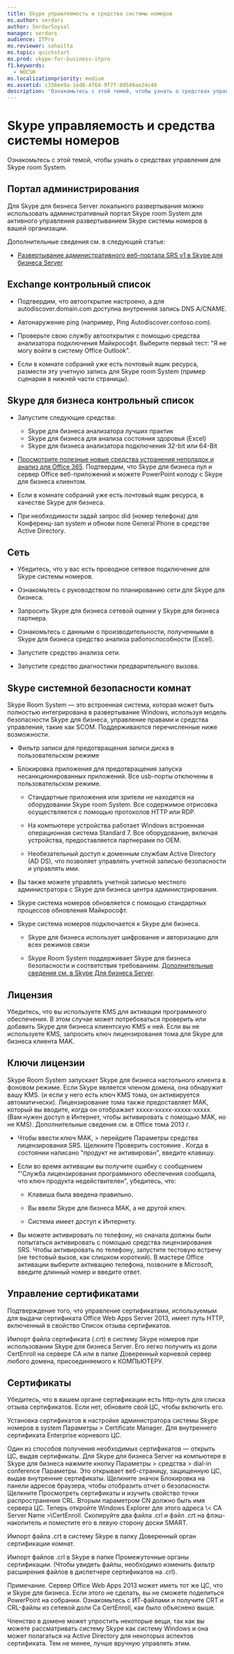 ```yaml
---
title: Skype управляемость и средства системы номеров
ms.author: serdars
author: SerdarSoysal
manager: serdars
audience: ITPro
ms.reviewer: sohailta
ms.topic: quickstart
ms.prod: skype-for-business-itpro
f1.keywords:
  - NOCSH
ms.localizationpriority: medium
ms.assetid: c336ee9a-1ed8-4f64-9f7f-89549ae24c40
description: 'Ознакомьтесь с этой темой, чтобы узнать о средствах управления для Skype room System.'
---
```


# <a name="skype-room-system-manageability-and-tools"></a>Skype управляемость и средства системы номеров
 
Ознакомьтесь с этой темой, чтобы узнать о средствах управления для Skype room System.
  
## <a name="administrative-portal"></a>Портал администрирования

Для Skype для бизнеса Server локального развертывания можно использовать административный портал Skype room System для активного управления развертыванием Skype системы номеров в вашей организации.
  
Дополнительные сведения см. в следующей статье:
  
- [Развертывание административного веб-портала SRS v1 в Skype для бизнеса Server](../deploy-conferencing/room-system-v1-administrative-web-portal.md)
    
  
## <a name="exchange-checklist"></a>Exchange контрольный список

- Подтвердим, что автооткрытие настроено, а для autodiscover.domain.com доступна внутренняя запись DNS A/CNAME.
    
- Автонаружение ping (например, Ping Autodiscover.contoso.com).
    
- Проверьте свою службу автооткрытия с помощью средства анализатора подключения Майкрософт. Выберите первый тест: "Я не могу войти в систему Office Outlook".
    
- Если в комнате собраний уже есть почтовый ящик ресурса, размести эту учетную запись для Skype room System (пример сценария в нижней части страницы).
    
## <a name="skype-for-business-checklist"></a>Skype для бизнеса контрольный список

- Запустите следующие средства:
    
  - Skype для бизнеса анализатора лучших практик     
  - Skype для бизнеса для анализа состояния здоровья (Excel)    
  - Skype для бизнеса анализатора подключения 32-bit или 64-Bit
    
- [Просмотрите полезные новые средства устранения неполадок и анализ для Office 365](/archive/blogs/educloud/useful-new-troubleshooting-and-analysis-tools-for-office-365). Подтвердим, что Skype для бизнеса пул и сервер Office веб-приложений и можете PowerPoint колоду с Skype для бизнеса клиентом.
    
- Если в комнате собраний уже есть почтовый ящик ресурса, в качестве Skype для бизнеса.
    
- При необходимости задай запрос did (номер телефона) для Конференц-зал system и обнови поле General Phone в средстве Active Directory.
    
## <a name="network"></a>Сеть

- Убедитесь, что у вас есть проводное сетевое подключение для Skype системы номеров.
    
- Ознакомьтесь с руководством по планированию сети для Skype для бизнеса.
    
- Запросить Skype для бизнеса сетевой оценки у Skype для бизнеса партнера.
    
- Ознакомьтесь с данными о производительности, полученными в Skype для бизнеса средство анализа работоспособности (Excel).
    
- Запустите средство анализа сети.
    
- Запустите средство диагностики предварительного вызова.
    
## <a name="skype-room-system-security"></a>Skype системной безопасности комнат

Skype Room System — это встроенная система, которая может быть полностью интегрирована в развертывание Windows, используя модель безопасности Skype для бизнеса, управление правами и средства управления, такие как SCOM. Поддерживаются перечисленные ниже возможности. 
  
- Фильтр записи для предотвращения записи диска в пользовательском режиме 
    
- Блокировка приложения для предотвращения запуска несанкционированных приложений. Все usb-порты отключены в пользовательском режиме.
    
  - Стандартные приложения или зрители не находятся на оборудовании Skype room System. Все содержимое отрисовка осуществляется с помощью протоколов HTTP или RDP.
    
  - На компьютере устройства работает Windows встроенная операционная система Standard 7. Все оборудование, включая устройства, предоставляется партнерами по OEM.
    
  - Необязательный доступ к доменным службам Active Directory (AD DS), что позволяет управлять учетной записью безопасности и управлять ими.
    
- Вы также можете управлять учетной записью местного администратора с Skype для бизнеса центра администрирования.
    
- Skype система номеров обновляется с помощью стандартных процессов обновления Майкрософт.
    
- Skype система номеров подключается к Skype для бизнеса.
    
  - Skype для бизнеса использует шифрование и авторизацию для всех режимов связи
    
  - Skype Room System поддерживает Skype для бизнеса безопасности и соответствия требованиям. [Дополнительные сведения см. в Skype Для бизнеса Server](../../plan-your-deployment/security/security.md).
    
## <a name="license"></a>Лицензия

Убедитесь, что вы используете KMS для активации программного обеспечения. В этом случае может потребоваться проверить или добавить Skype для бизнеса клиентскую KMS к ней. Если вы не используете KMS, запросить ключ лицензирования тома для Skype для бизнеса клиента MAK.
  
## <a name="license-keys"></a>Ключи лицензии

Skype Room System запускает Skype для бизнеса настольного клиента в фоновом режиме. Если Skype является членом домена, она обнаружит вашу KMS. (и если у него есть ключ KMS тома, он активируется автоматически). Лицензирование тома также предоставляет MAK, который вы вводите, когда он отображает xxxxx-xxxxx-xxxxx-xxxxx. (Вам нужен доступ в Интернет, чтобы активировать с помощью MAK, но не KMS). Дополнительные сведения см. в Office тома 2013 г.
  
- Чтобы ввести ключ MAK, \> перейдите Параметры средства лицензирования SRS. Щелкните Проверить состояние . Когда в состоянии написано "продукт не активирован", введите клавишу.
    
- Если во время активации вы получите ошибку с сообщением "'Служба лицензирования программного обеспечения сообщила, что ключ продукта недействителен", убедитесь, что:
    
  - Клавиша была введена правильно.
    
  - Вы ввели Skype для бизнеса MAK, а не другой ключ.
    
  - Система имеет доступ к Интернету.
    
- Вы можете активировать по телефону, но сначала должны были попытаться активировать с помощью средства лицензирования SRS. Чтобы активировать по телефону, запустите тестовую встречу (не тестовый вызов, как слишком короткий). В мастере Office активации выберите активацию телефона, позвоните в Microsoft, введите длинный номер и введите ответ.
    
## <a name="certificate-authority"></a>Управление сертификатами

Подтверждение того, что управление сертификатами, используемым для выдачи сертификата Office Web Apps Server 2013, имеет путь HTTP, включенный в свойство Список отзыва сертификатов.
  
Импорт файла сертификата (.crt) в систему Skype номеров при использовании Skype для бизнеса Server. Его легко получить из доли CertEnroll на сервере CA или в папке Доверенный корневой сервер любого домена, присоединяемого к КОМПЬЮТЕРУ.
  
## <a name="certificates"></a>Сертификаты

Убедитесь, что в вашем органе сертификации есть http-путь для списка отзыва сертификатов. Если нет, обновите свой ЦС, чтобы включить его.
  
Установка сертификатов в настройке администратора системы Skype номеров в system Параметры \> Certificate Manager. Для внутреннего сертификата Enterprise корневого ЦС.
  
Один из способов получения необходимых сертификатов — открыть ЦС, выдав сертификаты. Для Skype для бизнеса Server на компьютере в Skype для бизнеса нажмите кнопку Параметры \> средства \> dial-in conference Параметры. Это открывает веб-страницу, защищенную ЦС, выдав внутренние сертификаты. Щелкните значок Блокировка на панели адресов браузера, чтобы отобразить отчет о безопасности. Щелкните Просмотреть сертификаты и изучить свойство точки распространения CRL. Вторым параметром CN должно быть имя сервера ЦС. Теперь откройте Windows Explorer для этого адреса \\\< CA Server Name \>\CertEnroll. Скопируйте два файла .crl и файл .crt на флэш-накопитель и поместите его в левую сторону доски SMART.
  
Импорт файла .crt в систему Skype в папку Доверенный орган сертификации комнат.
  
Импорт файлов .crl в Skype в папке Промежуточные органы сертификации. (Чтобы увидеть файлы, необходимо изменить фильтр расширения файлов в диспетчере сертификатов на .crl).
  
Примечание. Сервер Office Web Apps 2013 может иметь тот же ЦС, что и Skype для бизнеса. Если этого не сделать, вы не сможете поделиться PowerPoint на собрании. Ознакомьтесь с ИТ-файлами и получите CRT и CRL-файлы из сетевой доли Ca CertEnroll, как было объяснено выше. 
  
Членство в домене может упростить некоторые вещи, так как вы можете рассматривать систему Skype как систему Windows и она может полагаться на Active Directory для некоторых аспектов сертификата. Тем не менее, лучше вручную управлять этим.
